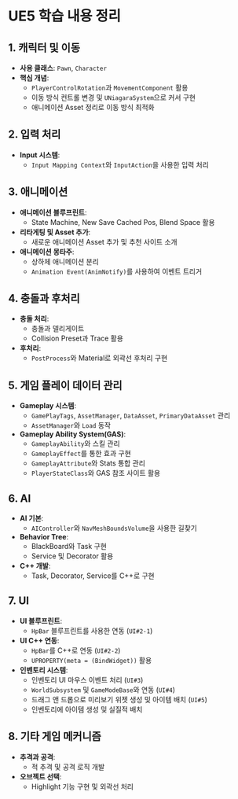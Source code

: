 # UE5 학습 내용 정리

## 1. 캐릭터 및 이동
- **사용 클래스**: `Pawn`, `Character`
- **핵심 개념**:
  - `PlayerControlRotation`과 `MovementComponent` 활용
  - 이동 방식 컨트롤 변경 및 `UNiagaraSystem`으로 커서 구현
  - 애니메이션 Asset 정리로 이동 방식 최적화

## 2. 입력 처리
- **Input 시스템**:
  - `Input Mapping Context`와 `InputAction`을 사용한 입력 처리

## 3. 애니메이션
- **애니메이션 블루프린트**:
  - State Machine, New Save Cached Pos, Blend Space 활용
- **리타게팅 및 Asset 추가**:
  - 새로운 애니메이션 Asset 추가 및 추천 사이트 소개
- **애니메이션 몽타주**:
  - 상하체 애니메이션 분리
  - `Animation Event(AnimNotify)`를 사용하여 이벤트 트리거

## 4. 충돌과 후처리
- **충돌 처리**:
  - 충돌과 델리게이트
  - Collision Preset과 Trace 활용
- **후처리**:
  - `PostProcess`와 Material로 외곽선 후처리 구현

## 5. 게임 플레이 데이터 관리
- **Gameplay 시스템**:
  - `GamePlayTags`, `AssetManager`, `DataAsset`, `PrimaryDataAsset` 관리
  - `AssetManager`와 `Load` 동작
- **Gameplay Ability System(GAS)**:
  - `GameplayAbility`와 스킬 관리
  - `GameplayEffect`를 통한 효과 구현
  - `GameplayAttribute`와 Stats 통합 관리
  - `PlayerStateClass`와 GAS 참조 사이트 활용

## 6. AI
- **AI 기본**:
  - `AIController`와 `NavMeshBoundsVolume`을 사용한 길찾기
- **Behavior Tree**:
  - BlackBoard와 Task 구현
  - Service 및 Decorator 활용
- **C++ 개발**:
  - Task, Decorator, Service를 C++로 구현

## 7. UI
- **UI 블루프린트**:
  - `HpBar` 블루프린트를 사용한 연동 (`UI#2-1`)
- **UI C++ 연동**:
  - `HpBar`를 C++로 연동 (`UI#2-2`)
  - `UPROPERTY(meta = (BindWidget))` 활용
- **인벤토리 시스템**:
  - 인벤토리 UI 마우스 이벤트 처리 (`UI#3`)
  - `WorldSubsystem` 및 `GameModeBase`와 연동 (`UI#4`)
  - 드래그 앤 드롭으로 미리보기 위젯 생성 및 아이템 배치 (`UI#5`)
  - 인벤토리에 아이템 생성 및 실질적 배치

## 8. 기타 게임 메커니즘
- **추격과 공격**:
  - 적 추격 및 공격 로직 개발
- **오브젝트 선택**:
  - Highlight 기능 구현 및 외곽선 처리
